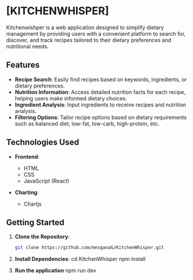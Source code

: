 
# [KITCHENWHISPER]

Kitchenwishper is a web application designed to simplify dietary management by providing users with a convenient platform to search for, discover, and track recipes tailored to their dietary preferences and nutritional needs.

## Features

- **Recipe Search**: Easily find recipes based on keywords, ingredients, or dietary preferences.
- **Nutrition Information**: Access detailed nutrition facts for each recipe, helping users make informed dietary choices.
- **Ingredient Analysis**: Input ingredients to receive recipes and nutrition analysis.
- **Filtering Options**: Tailor recipe options based on dietary requirements such as balanced diet, low-fat, low-carb, high-protein, etc.

## Technologies Used

- **Frontend**:
  - HTML
  - CSS
  - JavaScript (React)

- **Charting**:
  - Chartjs

## Getting Started

1. **Clone the Repository**:
   ```bash
   git clone https://github.com/mesganaG/KitchenWhisper.git
2. **Install Dependencies**:
    cd KitchenWhisper
    npm install

3. **Run the application**
    npm run dev
